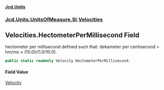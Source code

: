 #### [Jcd.Units](index 'index')
### [Jcd.Units.UnitsOfMeasure.SI](Jcd.Units.UnitsOfMeasure.SI 'Jcd.Units.UnitsOfMeasure.SI').[Velocities](Velocities 'Jcd.Units.UnitsOfMeasure.SI.Velocities')

## Velocities.HectometerPerMillisecond Field

hectometer per millisecond defined such that: dekameter per centisecond = hm/ms × (10.0)/(1.0/10.0).

```csharp
public static readonly Velocity HectometerPerMillisecond;
```

#### Field Value
[Velocity](Velocity 'Jcd.Units.UnitTypes.Velocity')